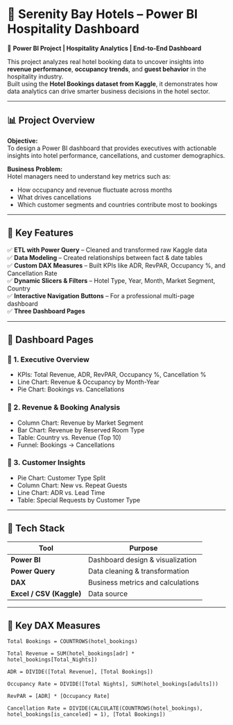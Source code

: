 # 🏨 Serenity Bay Hotels – Power BI Hospitality Dashboard  

🚀 **Power BI Project | Hospitality Analytics | End-to-End Dashboard**

This project analyzes real hotel booking data to uncover insights into **revenue performance**, **occupancy trends**, and **guest behavior** in the hospitality industry.  
Built using the **Hotel Bookings dataset from Kaggle**, it demonstrates how data analytics can drive smarter business decisions in the hotel sector.

---

## 📊 Project Overview  

**Objective:**  
To design a Power BI dashboard that provides executives with actionable insights into hotel performance, cancellations, and customer demographics.

**Business Problem:**  
Hotel managers need to understand key metrics such as:
- How occupancy and revenue fluctuate across months  
- What drives cancellations  
- Which customer segments and countries contribute most to bookings  

---

## 🧩 Key Features  

✅ **ETL with Power Query** – Cleaned and transformed raw Kaggle data  
✅ **Data Modeling** – Created relationships between fact & date tables  
✅ **Custom DAX Measures** – Built KPIs like ADR, RevPAR, Occupancy %, and Cancellation Rate  
✅ **Dynamic Slicers & Filters** – Hotel Type, Year, Month, Market Segment, Country  
✅ **Interactive Navigation Buttons** – For a professional multi-page dashboard  
✅ **Three Dashboard Pages**  

---

## 📁 Dashboard Pages  

### 📄 1. Executive Overview  
- KPIs: Total Revenue, ADR, RevPAR, Occupancy %, Cancellation %  
- Line Chart: Revenue & Occupancy by Month-Year  
- Pie Chart: Bookings vs. Cancellations  

### 📄 2. Revenue & Booking Analysis  
- Column Chart: Revenue by Market Segment  
- Bar Chart: Revenue by Reserved Room Type  
- Table: Country vs. Revenue (Top 10)  
- Funnel: Bookings → Cancellations  

### 📄 3. Customer Insights  
- Pie Chart: Customer Type Split  
- Column Chart: New vs. Repeat Guests  
- Line Chart: ADR vs. Lead Time  
- Table: Special Requests by Customer Type  

---

## 🧠 Tech Stack  

| Tool | Purpose |
|------|----------|
| **Power BI** | Dashboard design & visualization |
| **Power Query** | Data cleaning & transformation |
| **DAX** | Business metrics and calculations |
| **Excel / CSV (Kaggle)** | Data source |

---

## 🧮 Key DAX Measures  

```DAX
Total Bookings = COUNTROWS(hotel_bookings)

Total Revenue = SUM(hotel_bookings[adr] * hotel_bookings[Total_Nights])

ADR = DIVIDE([Total Revenue], [Total Bookings])

Occupancy Rate = DIVIDE([Total Nights], SUM(hotel_bookings[adults]))

RevPAR = [ADR] * [Occupancy Rate]

Cancellation Rate = DIVIDE(CALCULATE(COUNTROWS(hotel_bookings), hotel_bookings[is_canceled] = 1), [Total Bookings])
